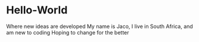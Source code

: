 # Hello-World
Where new ideas are developed
My name is Jaco, I live in South Africa, and am new to coding
Hoping to change for the better
